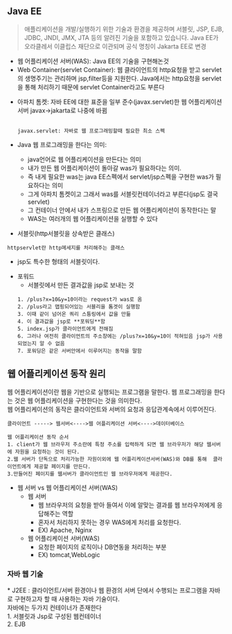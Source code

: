 <h2>Java EE</h2>

> 애플리케이션을 개발/실행하기 위한 기술과 환경을 제공하며 서블릿, JSP, EJB, JDBC, JNDI, JMX, JTA 등의 알려진 기술을 포함하고 있습니다.
> Java EE가 오라클레서 이클립스 재단으로 이관되며 공식 명칭이 Jakarta EE로 변경
- 웹 어플리케이션 서버(WAS): Java EE의 기술을 구현해논것
- Web Container(servlet Container): 웹 클라이언트의 http요청을 받고 servlet의 생명주기는 관리하며 jsp,filter등을 지원한다. Java에서는 http요청을 servlet을 통해 처리하기 때문에 servlet Container라고도 부른다
* 아파치 톰켓: 자바 EE에 대한 표준을 일부 준수(javax.servlet)한 웹 어플리케이션 서버 javax->jakarta로 나중에 바뀜
  ```
  
  javax.servlet: 자바로 웹 프로그래밍할때 필요한 최소 스펙
  ```
* Java 웹 프로그래밍을 한다는 의미:
  *  java언어로 웹 어플리케이션을 만든다는 의미
  *  내가 만든 웹 어플리케이션이 돌아갈 was가 필요하다는 의미.
  *  즉 내게 필요한 was는 java EE스펙에서 servlet/jsp스펙을 구현한 was가 필요하다는 의미
  *  그게 아파치 톰켓이고 그래서 was를 서블릿컨테이너라고 부른다(jsp도 결국 servlet)
  *  그 컨테이너 안에서 내가 스프링으로 만든 웹 어플리케이션이 동작한다는 말
  *  WAS는 여러개의 웹 어플리케이션을 실행할 수 있다

 * 서블릿(http서블릿을 상속받은 클래스)
 ```
httpservlet란 http메세지를 처리해주는 클래스 
 ```
  * jsp도 특수한 형태의 서블릿이다.
- 포워드
  - 서블릿에서 만든 결과값을 jsp로 보내는 것
  ```
  1. /plus?x=10&y=10이라는 request가 was로 옴
  2. /plus라고 맵핑되어있는 서블리을 톰겟이 실행함
  3. 이때 같이 넘어온 쿼리 스틍링에서 값을 만듦
  4. 이 결과값을 jsp로 **포워딩**함
  5. index.jsp가 클라이언트에게 전해짐
  6. 그러나 여전히 클라이언트의 주소창에는 /plus?x=10&y=10이 적혀있음 jsp가 사용되었는지 알 수 없음
  7. 포워딩은 같은 서버안에서 이루어지는 동작을 말함
  ```
<h2>웹 어플리케이션 동작 원리</h2>
웹 어플리케이션이란 웹을 기반으로 실행되는 프로그램을 말한다. 웹 프로그래밍을 한다는 것은 웹 어플리케이션을 구현한다는 것을 의미한다.<br>
웹 어플리케이션의 동작은 클라이언트와 서버의 요청과 응답관계속에서 이루어진다.<br>

```
클라이언트 -----> 웹서버<---->웹 어플리케이션 서버<---->데이터베이스

웹 어플리케이션 동작 순서
1. client가 웹 브라우저 주소란에 특정 주소를 입력하게 되면 웹 브라우저가 해당 웹서버에 자원을 요청하는 것이 된다.
2.웹 서버가 단독으로 처리가능한 자원이외에 웹 어플리케이션서버(WAS)와 DB를 통해  클라이언트에게 제공할 페이지를 만든다.
3.만들어진 페이지를 웹서버가 클라이언트인 웹 브라우저에게 제공한다.
```

* 웹 서버 vs 웹 어플리케이션 서버(WAS)<br>
  * 웹 서버
    * 웹 브라우저의 요청을 받아 들여서 이에 알맞는 결과를 웹 브라우저에게 응답해주는 역할
    * 혼자서 처리하지 못하는 경우 WAS에게 처리를 요청한다.
    * EX) Apache, Nginx
  * 웹 어플리케이션 서버(WAS)
    * 요청한 페이지의 로직이나 DB연동을 처리하는 부분
    * EX) tomcat,WebLogic
<h3>자바 웹 기술</h3>
* J2EE : 클라이언트/서버 환경이나 웹 환경의 서버 단에서 수행되는 프로그램을 자바로 구현하고자 할 때 사용하는 자바 기술이다.<br>
자바에는 두가지 컨테이너가 존재한다<br>
1. 서블릿과 Jsp로 구성된 웹컨테이너<br>
2. EJB<br>


